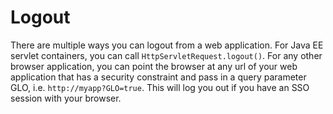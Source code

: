 # Logout

There are multiple ways you can logout from a web application. For Java EE servlet containers, you can call `HttpServletRequest.logout()`. For any other browser application, you can point the browser at any url of your web application that has a security constraint and pass in a query parameter GLO, i.e. `http://myapp?GLO=true`. This will log you out if you have an SSO session with your browser.

